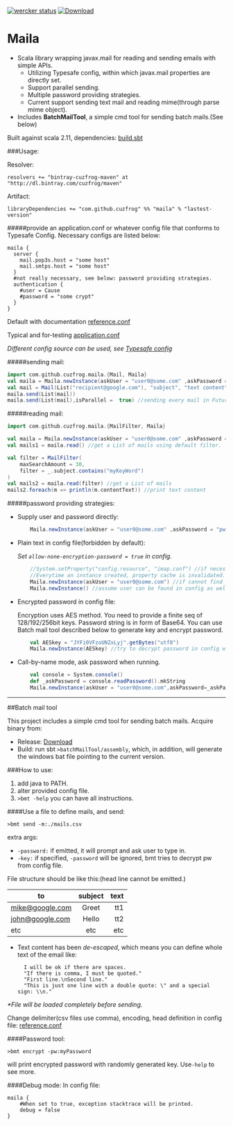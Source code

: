 [![wercker status](https://app.wercker.com/status/c35467530ee75ff7ceb3a82f252886e6/s/master "wercker status")](https://app.wercker.com/project/bykey/c35467530ee75ff7ceb3a82f252886e6)
[ ![Download](https://api.bintray.com/packages/cuzfrog/maven/maila/images/download.svg) ](https://bintray.com/cuzfrog/maven/maila/_latestVersion)
# Maila

* Scala library wrapping javax.mail for reading and sending emails with simple APIs.
    * Utilizing Typesafe config, within which javax.mail properties are directly set.
    * Support parallel sending.
    * Multiple password providing strategies.
    * Current support sending text mail and reading mime(through parse mime object).
* Includes **BatchMailTool**, a simple cmd tool for sending batch mails.(See below)

Built against scala 2.11, dependencies: [build.sbt](build.sbt)

###Usage:

Resolver:

    resolvers += "bintray-cuzfrog-maven" at "http://dl.bintray.com/cuzfrog/maven"

Artifact:

    libraryDependencies += "com.github.cuzfrog" %% "maila" % "lastest-version"

#####provide an application.conf or whatever config file that conforms to Typesafe Config.
Necessary configs are listed below:

    maila {
      server {
        mail.pop3s.host = "some host"
        mail.smtps.host = "some host"
      }
      #not really necessary, see below: password providing strategies.
      authentication {
        #user = Cause
        #password = "some crypt"
      }
    }

Default with documentation [reference.conf](src/main/resources/reference.conf)

Typical and for-testing [application.conf](src/test/resources/application.conf)

_Different config source can be used, see [Typesafe config](https://github.com/typesafehub/config)_

#####sending mail:

```scala
import com.github.cuzfrog.maila.{Mail, Maila}
val maila = Maila.newInstance(askUser = "user0@some.com" ,askPassword = "pw")
val mail = Mail(List("recipient@google.com"), "subject", "text content")
maila.send(List(mail))
maila.send(List(mail),isParallel =  true) //sending every mail in Future.
```

#####reading mail:

```scala
import com.github.cuzfrog.maila.{MailFilter, Maila}

val maila = Maila.newInstance(askUser = "user0@some.com" ,askPassword = "pw")
val mails1 = maila.read() //get a List of mails using default filter.

val filter = MailFilter(
    maxSearchAmount = 30,
    filter = _.subject.contains("myKeyWord")
)
val mails2 = maila.read(filter) //get a List of mails
mails2.foreach(m => println(m.contentText)) //print text content
```

#####password providing strategies:

 * Supply user and password directly:

    ```scala
        Maila.newInstance(askUser = "user0@some.com" ,askPassword = "pw")
    ```
 * Plain text in config file(forbidden by default):

   _Set `allow-none-encryption-password = true` in config._
    ```scala
        //System.setProperty("config.resource", "imap.conf") //if necessary.
        //Everytime an instance created, property cache is invalidated.
        Maila.newInstance(askUser = "user0@some.com") //if cannot find password in config, fails later.
        Maila.newInstance() //assume user can be found in config as well.
    ```
 * Encrypted password in config file:

   Encryption uses AES method. You need to provide a finite seq of 128/192/256bit keys.
   Password string is in form of Base64.
   You can use Batch mail tool described below to generate key and encrypt password.
    ```scala
        val AESkey = "JYFi0VFzoUNZxLyj".getBytes("utf8")
        Maila.newInstance(AESkey) //try to decrypt password in config with the AES key.
    ```
 * Call-by-name mode, ask password when running.

    ```scala
        val console = System.console()
        def _askPassword = console.readPassword().mkString
        Maila.newInstance(askUser = "user0@some.com",askPassword=_askPassword) //user can be lazy evaluated also.
    ```
---

##Batch mail tool

This project includes a simple cmd tool for sending batch mails. Acquire binary from:
* Release: [Download](https://github.com/cuzfrog/maila/releases)
* Build: run sbt `>batchMailTool/assembly`, which, in addition, will generate the windows bat file pointing to the current version.

###How to use:

1. add java to PATH.
2. alter provided config file.
3. `>bmt -help`  you can have all instructions.

####Use a file to define mails, and send:

    >bmt send -m:./mails.csv

  extra args:
  * `-password:` if emitted, it will prompt and ask user to type in.
  * `-key:` if specified, `-password` will be ignored, bmt tries to decrypt pw from config file.

File structure should be like this:(head line cannot be emitted.)

| to              | subject       | text  |
| --------------- |:-------------:| -----:|
| mike@google.com | Greet         | tt1   |
| john@google.com | Hello         | tt2   |
| etc             | etc           | etc   |

* Text content has been _de-escaped_, which means you can define whole text of the email like:

        I will be ok if there are spaces.
        "If there is comma, I must be quoted."
        "First line.\nSecond line."
        "This is just one line with a double quote: \" and a special sign: \\n."

_*File will be loaded completely before sending._

Change delimiter(csv files use comma), encoding, head definition in config file: [reference.conf](bmt/src/main/resources/reference.conf)

####Password tool:

    >bmt encrypt -pw:myPassword

  will print encrypted password with randomly generated key. Use`-help` to see more.

####Debug mode:
In config file:

    maila {
        #When set to true, exception stacktrace will be printed.
        debug = false
    }
